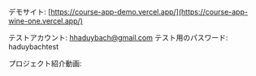 デモサイト: [https://course-app-demo.vercel.app/](https://course-app-wine-one.vercel.app/)

テストアカウント: hhaduybach@gmail.com
テスト用のパスワード: haduybachtest

プロジェクト紹介動画: 
